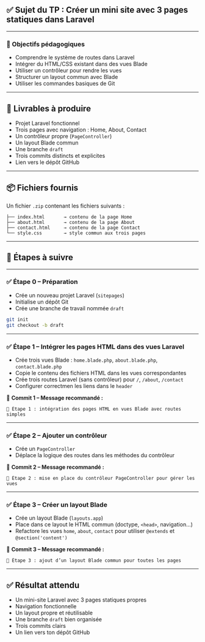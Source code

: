 

## ✅ Sujet du TP : Créer un mini site avec 3 pages statiques dans Laravel

---

### 🎯 Objectifs pédagogiques

* Comprendre le système de routes dans Laravel
* Intégrer du HTML/CSS existant dans des vues Blade
* Utiliser un contrôleur pour rendre les vues
* Structurer un layout commun avec Blade
* Utiliser les commandes basiques de Git

---

## 📝 Livrables à produire

* Projet Laravel fonctionnel
* Trois pages avec navigation : Home, About, Contact
* Un contrôleur propre (`PageController`)
* Un layout Blade commun
* Une branche `draft`
* Trois commits distincts et explicites
* Lien vers le dépôt GitHub

---

## 📦 Fichiers fournis

Un fichier `.zip` contenant les fichiers suivants :

```
├── index.html       → contenu de la page Home
├── about.html       → contenu de la page About
├── contact.html     → contenu de la page Contact
└── style.css        → style commun aux trois pages
```

---

## 📌 Étapes à suivre

---

### ✅ Étape 0 – Préparation

* Crée un nouveau projet Laravel (`sitepages`)
* Initialise un dépôt Git
* Crée une branche de travail nommée `draft`

```bash
git init
git checkout -b draft
```

---

### ✅ Étape 1 – Intégrer les pages HTML dans des vues Laravel

* Crée trois vues Blade : `home.blade.php`, `about.blade.php`, `contact.blade.php`
* Copie le contenu des fichiers HTML dans les vues correspondantes
* Crée trois routes Laravel (sans contrôleur) pour `/`, `/about`, `/contact`
* Configurer correctmen les liens dans le `header`

🔁 **Commit 1 – Message recommandé :**

```
🎯 Étape 1 : intégration des pages HTML en vues Blade avec routes simples
```

---

### ✅ Étape 2 – Ajouter un contrôleur

* Crée un `PageController`
* Déplace la logique des routes dans les méthodes du contrôleur

🔁 **Commit 2 – Message recommandé :**

```
🚀 Étape 2 : mise en place du contrôleur PageController pour gérer les vues
```

---

### ✅ Étape 3 – Créer un layout Blade

* Crée un layout Blade (`layouts.app`)
* Place dans ce layout le HTML commun (doctype, `<head>`, navigation…)
* Refactore les vues `home`, `about`, `contact` pour utiliser `@extends` et `@section('content')`

🔁 **Commit 3 – Message recommandé :**

```
🎨 Étape 3 : ajout d’un layout Blade commun pour toutes les pages
```

---
## ✅ Résultat attendu

* Un mini-site Laravel avec 3 pages statiques propres
* Navigation fonctionnelle
* Un layout propre et réutilisable
* Une branche `draft` bien organisée
* Trois commits clairs
* Un lien vers ton dépôt GitHub
